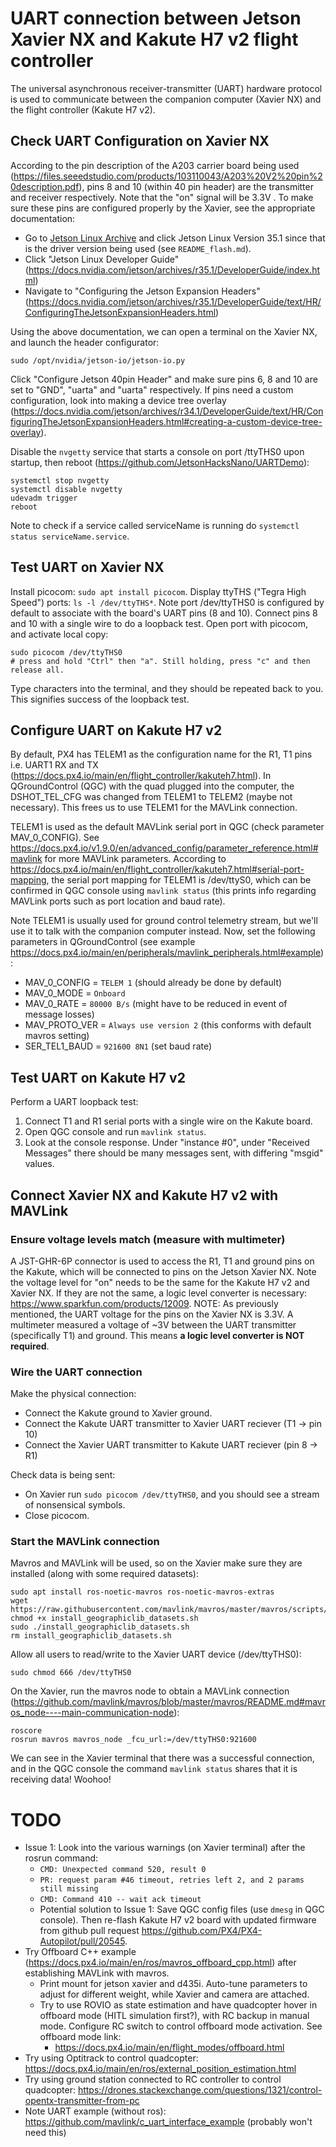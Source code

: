 # UART connection between Jetson Xavier NX and Kakute H7 v2 flight controller
The universal asynchronous receiver-transmitter (UART) hardware protocol is used to communicate between the companion computer (Xavier NX) and the flight controller (Kakute H7 v2).
## Check UART Configuration on Xavier NX
According to the pin description of the A203 carrier board being used (https://files.seeedstudio.com/products/103110043/A203%20V2%20pin%20description.pdf), pins 8 and 10 (within 40 pin header) are the transmitter and receiver respectively. Note that the "on" signal will be 3.3V . To make sure these pins are configured properly by the Xavier, see the appropriate documentation:
- Go to [Jetson Linux Archive](https://developer.nvidia.com/embedded/jetson-linux-archive) and click Jetson Linux Version 35.1 since that is the driver version being used (see ```README_flash.md```).
- Click "Jetson Linux Developer Guide" (https://docs.nvidia.com/jetson/archives/r35.1/DeveloperGuide/index.html)
- Navigate to "Configuring the Jetson Expansion Headers" (https://docs.nvidia.com/jetson/archives/r35.1/DeveloperGuide/text/HR/ConfiguringTheJetsonExpansionHeaders.html)

Using the above documentation, we can open a terminal on the Xavier NX, and launch the header configurator:
```
sudo /opt/nvidia/jetson-io/jetson-io.py
```
Click "Configure Jetson 40pin Header" and make sure pins 6, 8 and 10 are set to "GND", "uarta" and "uarta" respectively. If pins need a custom configuration, look into making a device tree overlay (https://docs.nvidia.com/jetson/archives/r34.1/DeveloperGuide/text/HR/ConfiguringTheJetsonExpansionHeaders.html#creating-a-custom-device-tree-overlay).

Disable the ```nvgetty``` service that starts a console on port /ttyTHS0 upon startup, then reboot (https://github.com/JetsonHacksNano/UARTDemo):
```
systemctl stop nvgetty
systemctl disable nvgetty
udevadm trigger
reboot
```
Note to check if a service called serviceName is running do ```systemctl status serviceName.service```.
## Test UART on Xavier NX
Install picocom: ```sudo apt install picocom```. Display ttyTHS ("Tegra High Speed") ports: ```ls -l /dev/ttyTHS*```. Note port /dev/ttyTHS0 is configured by default to associate with the board's UART pins (8 and 10). Connect pins 8 and 10 with a single wire to do a loopback test. Open port with picocom, and activate local copy:
```
sudo picocom /dev/ttyTHS0
# press and hold "Ctrl" then "a". Still holding, press "c" and then release all.
```
Type characters into the terminal, and they should be repeated back to you. This signifies success of the loopback test.
## Configure UART on Kakute H7 v2
By default, PX4 has TELEM1 as the configuration name for the R1, T1 pins i.e. UART1 RX and TX (https://docs.px4.io/main/en/flight_controller/kakuteh7.html). In QGroundControl (QGC) with the quad plugged into the computer, the DSHOT_TEL_CFG was changed from TELEM1 to TELEM2 (maybe not necessary). This frees us to use TELEM1 for the MAVLink connection.

TELEM1 is used as the default MAVLink serial port in QGC (check parameter MAV_0_CONFIG). See https://docs.px4.io/v1.9.0/en/advanced_config/parameter_reference.html#mavlink for more MAVLink parameters. According to https://docs.px4.io/main/en/flight_controller/kakuteh7.html#serial-port-mapping, the serial port mapping for TELEM1 is /dev/ttyS0, which can be confirmed in QGC console using ```mavlink status``` (this prints info regarding MAVLink ports such as port location and baud rate).

Note TELEM1 is usually used for ground control telemetry stream, but we'll use it to talk with the companion computer instead. Now, set the following parameters in QGroundControl (see example https://docs.px4.io/main/en/peripherals/mavlink_peripherals.html#example):
- MAV_0_CONFIG = ```TELEM 1``` (should already be done by default)
- MAV_0_MODE = ```Onboard```
- MAV_0_RATE = ```80000 B/s``` (might have to be reduced in event of message losses)
- MAV_PROTO_VER = ```Always use version 2``` (this conforms with default mavros setting)
- SER_TEL1_BAUD = ```921600 8N1``` (set baud rate)

## Test UART on Kakute H7 v2
Perform a UART loopback test:
1. Connect T1 and R1 serial ports with a single wire on the Kakute board.
2. Open QGC console and run ```mavlink status```.
3. Look at the console response. Under "instance \#0", under "Received Messages" there should be many messages sent, with differing "msgid" values.

## Connect Xavier NX and Kakute H7 v2 with MAVLink
### Ensure voltage levels match (measure with multimeter)
A JST-GHR-6P connector is used to access the R1, T1 and ground pins on the Kakute, which will be connected to pins on the Jetson Xavier NX. Note the voltage level for "on" needs to be the same for the Kakute H7 v2 and Xavier NX. If they are not the same, a logic level converter is necessary: https://www.sparkfun.com/products/12009. NOTE: As previously mentioned, the UART voltage for the pins on the Xavier NX is 3.3V. A multimeter measured a voltage of ~3V between the UART transmitter (specifically T1) and ground. This means **a logic level converter is NOT required**.

### Wire the UART connection
Make the physical connection:
- Connect the Kakute ground to Xavier ground.
- Connect the Kakute UART transmitter to Xavier UART reciever (T1 -> pin 10)
- Connect the Xavier UART transmitter to Kakute UART reciever (pin 8 -> R1)

Check data is being sent:
- On Xavier run ```sudo picocom /dev/ttyTHS0```, and you should see a stream of nonsensical symbols.
- Close picocom.

### Start the MAVLink connection
Mavros and MAVLink will be used, so on the Xavier make sure they are installed (along with some required datasets):
```
sudo apt install ros-noetic-mavros ros-noetic-mavros-extras
wget https://raw.githubusercontent.com/mavlink/mavros/master/mavros/scripts/install_geographiclib_datasets.sh
chmod +x install_geographiclib_datasets.sh
sudo ./install_geographiclib_datasets.sh
rm install_geographiclib_datasets.sh
```

Allow all users to read/write to the Xavier UART device (/dev/ttyTHS0):
```
sudo chmod 666 /dev/ttyTHS0
```

On the Xavier, run the mavros node to obtain a MAVLink connection (https://github.com/mavlink/mavros/blob/master/mavros/README.md#mavros_node----main-communication-node):
```
roscore
rosrun mavros mavros_node _fcu_url:=/dev/ttyTHS0:921600
```
We can see in the Xavier terminal that there was a successful connection, and in the QGC console the command ```mavlink status``` shares that it is receiving data! Woohoo!

# TODO

- Issue 1: Look into the various warnings (on Xavier terminal) after the rosrun command:
  - ```CMD: Unexpected command 520, result 0```
  - ```PR: request param #46 timeout, retries left 2, and 2 params still missing```
  - ```CMD: Command 410 -- wait ack timeout```
  - Potential solution to Issue 1: Save QGC config files (use ```dmesg``` in QGC console). Then re-flash Kakute H7 v2 board with updated firmware from github pull request https://github.com/PX4/PX4-Autopilot/pull/20545.
- Try Offboard C++ example (https://docs.px4.io/main/en/ros/mavros_offboard_cpp.html) after establishing MAVLink with mavros.
  - Print mount for jetson xavier and d435i. Auto-tune parameters to adjust for different weight, while Xavier and camera are attached.
  - Try to use ROVIO as state estimation and have quadcopter hover in offboard mode (HITL simulation first?), with RC backup in manual mode. Configure RC switch to control offboard mode activation. See offboard mode link:
    - https://docs.px4.io/main/en/flight_modes/offboard.html
- Try using Optitrack to control quadcopter: https://docs.px4.io/main/en/ros/external_position_estimation.html
- Try using ground station connected to RC controller to control quadcopter: https://drones.stackexchange.com/questions/1321/control-opentx-transmitter-from-pc
- Note UART example (without ros): https://github.com/mavlink/c_uart_interface_example (probably won't need this)
